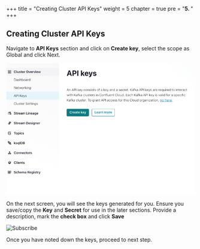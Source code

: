 +++
title = "Creating Cluster API Keys"
weight = 5
chapter = true
pre = "<b>5. </b>"
+++

## Creating Cluster API Keys

Navigate to **API Keys** section and click on **Create key**, select the scope as Global and click Next.

![Subscribe](../../static/images/createAPI/1.png)

On the next screen, you will see the keys generated for you. Ensure you save/copy the **Key** and **Secret** for use in the later sections. Provide a description, mark the **check box** and click **Save**

![Subscribe](../../static/images/createAPI/2.png)

Once you have noted down the keys, proceed to next step.